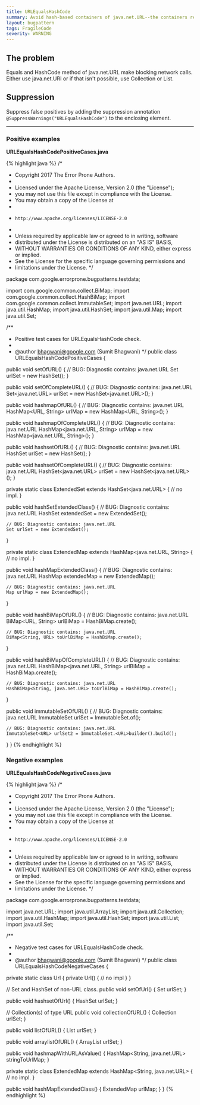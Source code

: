 ```yaml
---
title: URLEqualsHashCode
summary: Avoid hash-based containers of java.net.URL--the containers rely on equals() and hashCode(), which cause java.net.URL to make blocking internet connections.
layout: bugpattern
tags: FragileCode
severity: WARNING
---
```


<!--
*** AUTO-GENERATED, DO NOT MODIFY ***
To make changes, edit the @BugPattern annotation or the explanation in docs/bugpattern.
-->


## The problem
Equals and HashCode method of java.net.URL make blocking network calls. Either
use java.net.URI or if that isn't possible, use Collection<URL> or List<URL>.

## Suppression
Suppress false positives by adding the suppression annotation `@SuppressWarnings("URLEqualsHashCode")` to the enclosing element.

----------

### Positive examples
__URLEqualsHashCodePositiveCases.java__

{% highlight java %}
/*
 * Copyright 2017 The Error Prone Authors.
 *
 * Licensed under the Apache License, Version 2.0 (the "License");
 * you may not use this file except in compliance with the License.
 * You may obtain a copy of the License at
 *
 *     http://www.apache.org/licenses/LICENSE-2.0
 *
 * Unless required by applicable law or agreed to in writing, software
 * distributed under the License is distributed on an "AS IS" BASIS,
 * WITHOUT WARRANTIES OR CONDITIONS OF ANY KIND, either express or implied.
 * See the License for the specific language governing permissions and
 * limitations under the License.
 */

package com.google.errorprone.bugpatterns.testdata;

import com.google.common.collect.BiMap;
import com.google.common.collect.HashBiMap;
import com.google.common.collect.ImmutableSet;
import java.net.URL;
import java.util.HashMap;
import java.util.HashSet;
import java.util.Map;
import java.util.Set;

/**
 * Positive test cases for URLEqualsHashCode check.
 *
 * @author bhagwani@google.com (Sumit Bhagwani)
 */
public class URLEqualsHashCodePositiveCases {

  public void setOfURL() {
    // BUG: Diagnostic contains: java.net.URL
    Set<URL> urlSet = new HashSet<URL>();
  }

  public void setOfCompleteURL() {
    // BUG: Diagnostic contains: java.net.URL
    Set<java.net.URL> urlSet = new HashSet<java.net.URL>();
  }

  public void hashmapOfURL() {
    // BUG: Diagnostic contains: java.net.URL
    HashMap<URL, String> urlMap = new HashMap<URL, String>();
  }

  public void hashmapOfCompleteURL() {
    // BUG: Diagnostic contains: java.net.URL
    HashMap<java.net.URL, String> urlMap = new HashMap<java.net.URL, String>();
  }

  public void hashsetOfURL() {
    // BUG: Diagnostic contains: java.net.URL
    HashSet<URL> urlSet = new HashSet<URL>();
  }

  public void hashsetOfCompleteURL() {
    // BUG: Diagnostic contains: java.net.URL
    HashSet<java.net.URL> urlSet = new HashSet<java.net.URL>();
  }

  private static class ExtendedSet extends HashSet<java.net.URL> {
    // no impl.
  }

  public void hashSetExtendedClass() {
    // BUG: Diagnostic contains: java.net.URL
    HashSet extendedSet = new ExtendedSet();

    // BUG: Diagnostic contains: java.net.URL
    Set urlSet = new ExtendedSet();
  }

  private static class ExtendedMap extends HashMap<java.net.URL, String> {
    // no impl.
  }

  public void hashMapExtendedClass() {
    // BUG: Diagnostic contains: java.net.URL
    HashMap extendedMap = new ExtendedMap();

    // BUG: Diagnostic contains: java.net.URL
    Map urlMap = new ExtendedMap();
  }

  public void hashBiMapOfURL() {
    // BUG: Diagnostic contains: java.net.URL
    BiMap<URL, String> urlBiMap = HashBiMap.create();

    // BUG: Diagnostic contains: java.net.URL
    BiMap<String, URL> toUrlBiMap = HashBiMap.create();
  }

  public void hashBiMapOfCompleteURL() {
    // BUG: Diagnostic contains: java.net.URL
    HashBiMap<java.net.URL, String> urlBiMap = HashBiMap.create();

    // BUG: Diagnostic contains: java.net.URL
    HashBiMap<String, java.net.URL> toUrlBiMap = HashBiMap.create();
  }

  public void immutableSetOfURL() {
    // BUG: Diagnostic contains: java.net.URL
    ImmutableSet<URL> urlSet = ImmutableSet.of();

    // BUG: Diagnostic contains: java.net.URL
    ImmutableSet<URL> urlSet2 = ImmutableSet.<URL>builder().build();
  }
}
{% endhighlight %}

### Negative examples
__URLEqualsHashCodeNegativeCases.java__

{% highlight java %}
/*
 * Copyright 2017 The Error Prone Authors.
 *
 * Licensed under the Apache License, Version 2.0 (the "License");
 * you may not use this file except in compliance with the License.
 * You may obtain a copy of the License at
 *
 *     http://www.apache.org/licenses/LICENSE-2.0
 *
 * Unless required by applicable law or agreed to in writing, software
 * distributed under the License is distributed on an "AS IS" BASIS,
 * WITHOUT WARRANTIES OR CONDITIONS OF ANY KIND, either express or implied.
 * See the License for the specific language governing permissions and
 * limitations under the License.
 */

package com.google.errorprone.bugpatterns.testdata;

import java.net.URL;
import java.util.ArrayList;
import java.util.Collection;
import java.util.HashMap;
import java.util.HashSet;
import java.util.List;
import java.util.Set;

/**
 * Negative test cases for URLEqualsHashCode check.
 *
 * @author bhagwani@google.com (Sumit Bhagwani)
 */
public class URLEqualsHashCodeNegativeCases {

  private static class Url {
    private Url() {
      // no impl
    }
  }

  // Set and HashSet of non-URL class.
  public void setOfUrl() {
    Set<Url> urlSet;
  }

  public void hashsetOfUrl() {
    HashSet<Url> urlSet;
  }

  // Collection(s) of type URL
  public void collectionOfURL() {
    Collection<URL> urlSet;
  }

  public void listOfURL() {
    List<URL> urlSet;
  }

  public void arraylistOfURL() {
    ArrayList<URL> urlSet;
  }

  public void hashmapWithURLAsValue() {
    HashMap<String, java.net.URL> stringToUrlMap;
  }

  private static class ExtendedMap extends HashMap<String, java.net.URL> {
    // no impl.
  }

  public void hashMapExtendedClass() {
    ExtendedMap urlMap;
  }
}
{% endhighlight %}

